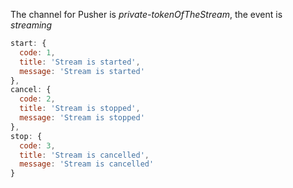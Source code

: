   The channel for Pusher is *private-tokenOfTheStream*, the event is *streaming*
  
  ```javascript
  start: {
    code: 1,
    title: 'Stream is started',
    message: 'Stream is started'
  },
  cancel: {
    code: 2,
    title: 'Stream is stopped',
    message: 'Stream is stopped'
  },
  stop: {
    code: 3,
    title: 'Stream is cancelled',
    message: 'Stream is cancelled'
  }
  ```
